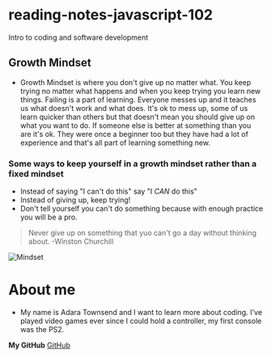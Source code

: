 # reading-notes-javascript-102
Intro to coding and software development

## Growth Mindset
* Growth Mindset is where you don't give up no matter what. You keep trying no matter what happens and when you keep trying you learn new things. Failing is a part of learning. Everyone messes up and it teaches us what doesn't work and what does. It's ok to mess up, some of us learn quicker than others but that doesn't mean you should give up on what you want to do. If someone else is better at something than you are it's ok. They were once a beginner too but they have had a lot of experience and that's all part of learning something new.
### Some ways to keep yourself in a growth mindset rather than a fixed mindset
* Instead of saying "I can't do this" say "I *CAN* do this"
* Instead of giving up, keep trying! 
* Don't tell yourself you can't do something because with enough practice you will be a pro.

> Never give up on something that yuo can't go a day without thinking about. -Winston Churchill

![Mindset](https://learningframescom.files.wordpress.com/2018/05/growth-v-fixed.jpg?w=1024)

# About me
* My name is Adara Townsend and I want to learn more about coding. I've played video games ever since I could hold a controller, my first console was the PS2.

**My GitHub**
[GitHub](https://github.com/adard2002)
